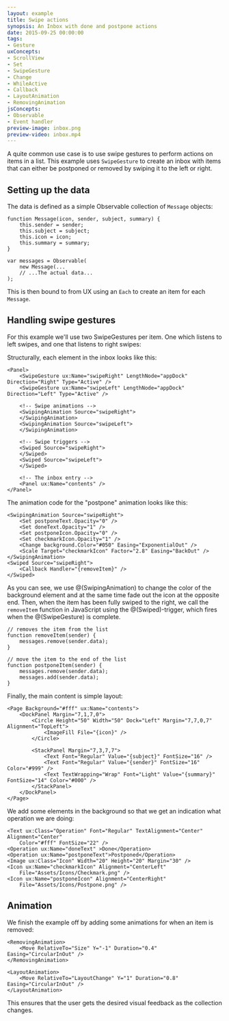 ```yaml
---
layout: example
title: Swipe actions
synopsis: An Inbox with done and postpone actions
date: 2015-09-25 00:00:00
tags:
- Gesture
uxConcepts:
- ScrollView
- Set
- SwipeGesture
- Change
- WhileActive
- Callback
- LayoutAnimation
- RemovingAnimation
jsConcepts:
- Observable
- Event handler
preview-image: inbox.png
preview-video: inbox.mp4
---
```

A quite common use case is to use swipe gestures to perform actions on items in a list. This example uses `SwipeGesture` to create an inbox with items that can either be postponed or removed by swiping it to the left or right.

## Setting up the data

The data is defined as a simple Observable collection of `Message` objects:

<!-- snippet-begin:code/Inbox.ux:Message -->

```
function Message(icon, sender, subject, summary) {
    this.sender = sender;
    this.subject = subject;
    this.icon = icon;
    this.summary = summary;
}
```

<!-- snippet-end -->

<!-- snippet-begin:code/Inbox.ux:DataSource -->

```
var messages = Observable(
	new Message(...
    // ...The actual data...
);
```

<!-- snippet-end -->

This is then bound to from UX using an `Each` to create an item for each `Message`.

## Handling swipe gestures

For this example we'll use two SwipeGestures per item. One which listens to left swipes, and one that listens to right swipes:

Structurally, each element in the inbox looks like this:

	<Panel>
		<SwipeGesture ux:Name="swipeRight" LengthNode="appDock" Direction="Right" Type="Active" />
		<SwipeGesture ux:Name="swipeLeft" LengthNode="appDock" Direction="Left" Type="Active" />

		<!-- Swipe animations -->
		<SwipingAnimation Source="swipeRight">
		</SwipingAnimation>
		<SwipingAnimation Source="swipeLeft">
		</SwipingAnimation>

		<!-- Swipe triggers -->
		<Swiped Source="swipeRight">
		</Swiped>
		<Swiped Source="swipeLeft">
		</Swiped>

		<!-- The inbox entry -->
		<Panel ux:Name="contents" />
	</Panel>

The animation code for the "postpone" animation looks like this:

	<SwipingAnimation Source="swipeRight">
		<Set postponeText.Opacity="0" />
		<Set doneText.Opacity="1" />
		<Set postponeIcon.Opacity="0" />
		<Set checkmarkIcon.Opacity="1" />
		<Change background.Color="#050" Easing="ExponentialOut" />
		<Scale Target="checkmarkIcon" Factor="2.8" Easing="BackOut" />
	</SwipingAnimation>
	<Swiped Source="swipeRight">
		<Callback Handler="{removeItem}" />
	</Swiped>


As you can see, we use @(SwipingAnimation) to change the color of the background element and at the same time fade out the icon at the opposite end. Then, when the item has been fully swiped to the right, we call the `removeItem` function in JavaScript using the @(Swiped)-trigger, which fires when the @(SwipeGesture) is complete.

```
// removes the item from the list
function removeItem(sender) {
    messages.remove(sender.data);
}

// move the item to the end of the list
function postponeItem(sender) {
    messages.remove(sender.data);
    messages.add(sender.data);
}
```

Finally, the main content is simple layout:

<!-- snippet-begin:code/Inbox.ux:Contents -->

```
<Page Background="#fff" ux:Name="contents">
    <DockPanel Margin="7,1,7,0">
        <Circle Height="50" Width="50" Dock="Left" Margin="7,7,0,7" Alignment="TopLeft">
            <ImageFill File="{icon}" />
        </Circle>

        <StackPanel Margin="7,3,7,7">
            <Text Font="Regular" Value="{subject}" FontSize="16" />
            <Text Font="Regular" Value="{sender}" FontSize="16" Color="#999" />
            <Text TextWrapping="Wrap" Font="Light" Value="{summary}" FontSize="14" Color="#000" />
        </StackPanel>
    </DockPanel>
</Page>
```

<!-- snippet-end -->

We add some elements in the background so that we get an indication what operation we are doing:

<!-- snippet-begin:code/Inbox.ux:BackgroundElements -->

```
<Text ux:Class="Operation" Font="Regular" TextAlignment="Center" Alignment="Center"
    Color="#fff" FontSize="22" />
<Operation ux:Name="doneText" >Done</Operation>
<Operation ux:Name="postponeText">Postponed</Operation>
<Image ux:Class="Icon" Width="20" Height="20" Margin="30" />
<Icon ux:Name="checkmarkIcon" Alignment="CenterLeft"
    File="Assets/Icons/Checkmark.png" />
<Icon ux:Name="postponeIcon" Alignment="CenterRight"
    File="Assets/Icons/Postpone.png" />
```

<!-- snippet-end -->

## Animation

We finish the example off by adding some animations for when an item is removed:

<!-- snippet-begin:code/Inbox.ux:Animations -->

```
<RemovingAnimation>
    <Move RelativeTo="Size" Y="-1" Duration="0.4" Easing="CircularInOut" />
</RemovingAnimation>

<LayoutAnimation>
    <Move RelativeTo="LayoutChange" Y="1" Duration="0.8" Easing="CircularInOut" />
</LayoutAnimation>
```

<!-- snippet-end -->

This ensures that the user gets the desired visual feedback as the collection changes.
